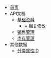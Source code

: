 + [首页](/)
+ API文档
  + [基础资料](/docs/基础资料)
    + [+ 相关修改](/docs/基础资料相关修改)
  + [销售管理](/docs/销售管理)
  + [库存管理](/docs/库存管理)
+ 其他数据
  + [分类属性ID](/docs/分类属性ID)